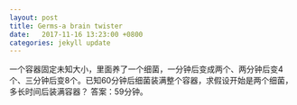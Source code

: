 ```yaml
---
layout: post
title: Germs-a brain twister
date:   2017-11-16 13:23:00 +0800
categories: jekyll update
---
```


一个容器固定未知大小，里面养了一个细菌，一分钟后变成两个、两分钟后变4个、三分钟后变8个。已知60分钟后细菌装满整个容器，求假设开始是两个细菌，多长时间后装满容器？
答案：59分钟。